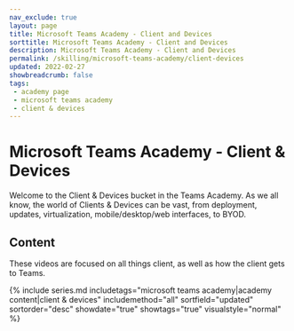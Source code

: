 ```yaml
---
nav_exclude: true
layout: page
title: Microsoft Teams Academy - Client and Devices
sorttitle: Microsoft Teams Academy - Client and Devices
description: Microsoft Teams Academy - Client and Devices
permalink: /skilling/microsoft-teams-academy/client-devices
updated: 2022-02-27
showbreadcrumb: false
tags: 
 - academy page
 - microsoft teams academy
 - client & devices
---
```


# Microsoft Teams Academy - Client & Devices

Welcome to the Client & Devices bucket in the Teams Academy. As we all know, the world of Clients & Devices can be vast, from deployment, updates, virtualization, mobile/desktop/web interfaces, to BYOD.

##  Content
These videos are focused on all things client, as well as how the client gets to Teams. 

{% include series.md 
    includetags="microsoft teams academy|academy content|client & devices" 
    includemethod="all" 
    sortfield="updated" sortorder="desc" showdate="true" showtags="true" 
    visualstyle="normal" 
%}


